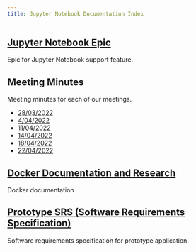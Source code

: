 ```yaml
---
title: Jupyter Notebook Documentation Index
---
```


## [Jupyter Notebook Epic](Jupyter-Notebook-Epic-T1-2022.md)

Epic for Jupyter Notebook support feature.

## Meeting Minutes

Meeting minutes for each of our meetings.

- [28/03/2022](Meeting%20Minutes/28.3.22.md)
- [4/04/2022](Meeting%20Minutes/4.4.22.md)
- [11/04/2022](Meeting%20Minutes/11.4.22.md)
- [14/04/2022](Meeting%20Minutes/14.4.22.md)
- [18/04/2022](Meeting%20Minutes/18.4.22.md)
- [22/04/2022](Meeting%20Minutes/22.4.22.md)

## [Docker Documentation and Research](Docker-Documentation-Research-T1-2022.md)

Docker documentation

## [Prototype SRS (Software Requirements Specification)](<Prototype%20SRS%20(Software%20Requirements%20Specification).md>)

Software requirements specification for prototype application.
